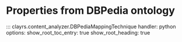 # Properties from DBPedia ontology

::: clayrs.content_analyzer.DBPediaMappingTechnique
    handler: python
    options:
        show_root_toc_entry: true
        show_root_heading: true
